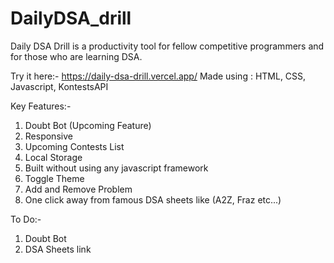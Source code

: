 # DailyDSA_drill
Daily DSA Drill is a productivity tool for fellow competitive programmers and for those who are learning DSA.

Try it here:- https://daily-dsa-drill.vercel.app/
Made using : HTML, CSS, Javascript, KontestsAPI

Key Features:-
1. Doubt Bot (Upcoming Feature)
2. Responsive
3. Upcoming Contests List
4. Local Storage
5. Built without using any javascript framework
6. Toggle Theme
7. Add and Remove Problem
8. One click away from famous DSA sheets like (A2Z, Fraz etc...)

To Do:-
1. Doubt Bot
3. DSA Sheets link

